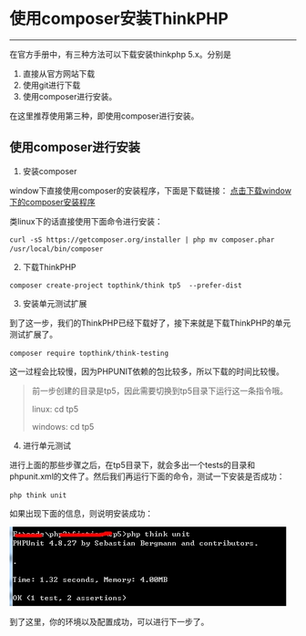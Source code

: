 # 使用composer安装ThinkPHP

* * * * *
在官方手册中，有三种方法可以下载安装thinkphp 5.x。分别是

1. 直接从官方网站下载
2. 使用git进行下载
3. 使用composer进行安装。

在这里推荐使用第三种，即使用composer进行安装。

## 使用composer进行安装

1. 安装composer

window下直接使用composer的安装程序，下面是下载链接：
[点击下载window下的composer安装程序](https://getcomposer.org/Composer-Setup.exe)

 类linux下的话直接使用下面命令进行安装：

 ~~~
 curl -sS https://getcomposer.org/installer | php mv composer.phar /usr/local/bin/composer
 ~~~
 
2. 下载ThinkPHP

 ~~~
 composer create-project topthink/think tp5  --prefer-dist
 ~~~

3. 安装单元测试扩展

到了这一步，我们的ThinkPHP已经下载好了，接下来就是下载ThinkPHP的单元测试扩展了。

 `composer require topthink/think-testing`
 
 这一过程会比较慢，因为PHPUNIT依赖的包比较多，所以下载的时间比较慢。

 > 前一步创建的目录是tp5，因此需要切换到tp5目录下运行这一条指令哦。 
 >
 > linux: cd tp5 
 >
 > windows: cd tp5

4. 进行单元测试

进行上面的那些步骤之后，在tp5目录下，就会多出一个tests的目录和phpunit.xml的文件了。然后我们再运行下面的命令，测试一下安装是否成功：

 `php think unit`

 如果出现下面的信息，则说明安装成功：
 
  ![](../image/360桌面截图20161015134217.jpg)
  
到了这里，你的环境以及配置成功，可以进行下一步了。
